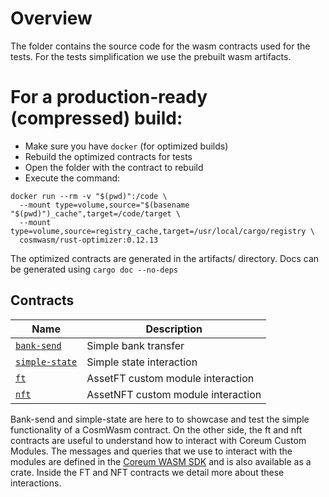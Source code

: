 # Overview

The folder contains the source code for the wasm contracts used for the tests.
For the tests simplification we use the prebuilt wasm artifacts. 

# For a production-ready (compressed) build:

* Make sure you have `docker` (for optimized builds)
* Rebuild the optimized contracts for tests
* Open the folder with the contract to rebuild
* Execute the command:
```
docker run --rm -v "$(pwd)":/code \
  --mount type=volume,source="$(basename "$(pwd)")_cache",target=/code/target \
  --mount type=volume,source=registry_cache,target=/usr/local/cargo/registry \
  cosmwasm/rust-optimizer:0.12.13
```
The optimized contracts are generated in the artifacts/ directory.
Docs can be generated using `cargo doc --no-deps`

## Contracts

| Name                                   | Description             |
| -------------------------------------- | ----------------------- |
| [`bank-send`](./bank-send)   | Simple bank transfer |
| [`simple-state`](./simple-state)   | Simple state interaction |
| [`ft`](./ft)   | AssetFT custom module interaction |
| [`nft`](./nft)   | AssetNFT custom module interaction |

Bank-send and simple-state are here to to showcase and test the simple functionality of a CosmWasm contract. On the other side, the ft and nft contracts are useful to understand how to interact with Coreum Custom Modules. The messages and queries that we use to interact with the modules are defined in the [Coreum WASM SDK](https://github.com/CoreumFoundation/coreum-wasm-sdk) and is also available as a crate. Inside the FT and NFT contracts we detail more about these interactions.



